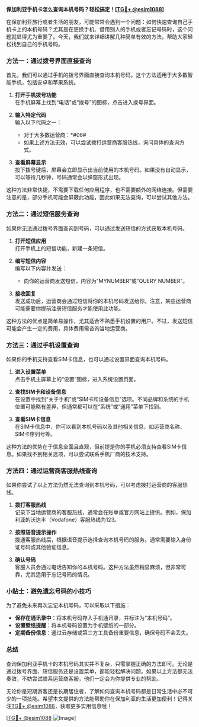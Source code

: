 **保加利亚手机卡怎么查询本机号码？轻松搞定！[[TG💪+ @esim1088](https://t.me/s/esim1088)]**

在保加利亚旅行或者生活的朋友，可能常常会遇到一个问题：如何快速查询自己手机卡上的本机号码？尤其是在更换手机、借用别人的手机或者忘记号码时，这个问题就显得尤为重要了。今天，我们就来详细讲解几种简单有效的方法，帮助大家轻松找到自己的手机号码。

### 方法一：通过拨号界面直接查询

首先，我们可以通过手机的拨号界面直接查询本机号码。这个方法适用于大多数智能手机，包括安卓和苹果系统。

1. **打开手机拨号功能**  
   在手机屏幕上找到“电话”或“拨号”的图标，点击进入拨号界面。

2. **输入特定代码**  
   输入以下代码之一：
   - 对于大多数运营商：*#06#  
   - 如果上述方法无效，可以尝试拨打运营商客服热线，询问具体的查询方式。

3. **查看屏幕显示**  
   按下拨号键后，屏幕会立即显示出当前使用的本机号码。如果没有自动显示，可以等待几秒钟，号码通常会以弹窗形式出现。

这种方法非常快捷，不需要下载任何应用程序，也不需要额外的网络连接。但需要注意的是，部分手机可能会屏蔽此功能，因此如果无法查询，可以尝试其他方法。

### 方法二：通过短信服务查询

如果你无法通过拨号界面查询到号码，可以通过发送短信的方式获取本机号码。

1. **打开短信应用**  
   打开手机上的短信功能，新建一条短信。

2. **编写短信内容**  
   编写以下内容并发送：
   - 向你的运营商发送短信，内容为“MYNUMBER”或“QUERY NUMBER”。

3. **接收回复**  
   发送成功后，运营商会通过短信将你的本机号码发送给你。注意，某些运营商可能需要你提前注册短信服务才能使用此功能。

这种方法的优点是简单易操作，尤其适合不熟悉手机设置的用户。不过，发送短信可能会产生一定的费用，具体费用需咨询当地运营商。

### 方法三：通过手机设置查询

如果你的手机支持查看SIM卡信息，也可以通过设置界面查询本机号码。

1. **进入设置菜单**  
   点击手机主屏幕上的“设置”图标，进入系统设置页面。

2. **查找SIM卡和设备信息**  
   在设置中找到“关于手机”或“SIM卡和设备信息”选项。不同品牌和系统的手机位置可能略有差异，但通常都可以在“系统”或“通用”菜单下找到。

3. **查看SIM卡信息**  
   在SIM卡信息中，你可以看到本机号码以及其他相关信息，如运营商名称、SIM卡序列号等。

这种方法的优势在于信息全面且直观，但前提是你的手机必须支持查看SIM卡信息。如果找不到相关选项，可以尝试联系手机厂商的技术支持。

### 方法四：通过运营商客服热线查询

如果你尝试了以上方法仍然无法查询到本机号码，可以考虑拨打运营商的客服热线。

1. **拨打客服热线**  
   记录下当地运营商的客服热线，通常会在账单或官方网站上提供。例如，保加利亚的沃达丰（Vodafone）客服热线为123。

2. **按照语音提示操作**  
   拨通客服热线后，根据语音提示选择查询本机号码的服务。通常需要输入身份证号码或其他验证信息。

3. **确认号码**  
   客服人员会通过电话告知你的本机号码。这种方法虽然稍显麻烦，但非常可靠，尤其适用于忘记号码的情况。

### 小贴士：避免遗忘号码的小技巧

为了避免未来再次忘记本机号码，可以采取以下措施：

- **保存在通讯录中**：将本机号码存入手机通讯录，并标注为“本机号码”。
- **设置壁纸提醒**：将本机号码设置为手机壁纸的一部分。
- **定期备份信息**：通过云存储或第三方工具备份重要信息，确保号码不会丢失。

### 总结

查询保加利亚手机卡的本机号码其实并不复杂，只需掌握正确的方法即可。无论是通过拨号界面、短信服务还是设置菜单，都能轻松解决问题。如果以上方法都无法奏效，不妨尝试联系运营商客服，他们一定会为你提供专业的帮助。

无论你是短期游客还是长期居住者，了解如何查询本机号码都是日常生活中必不可少的一项技能。希望本文提供的方法能帮助你在保加利亚的生活更加便利！记得关注[TG💪+ @esim1088](https://t.me/s/esim1088)，获取更多实用信息哦！

[[TG💪+ @esim1088](https://t.me/s/esim1088) ![Image](https://i.postimg.cc/4NQfJmqS/Snipaste-2025-05-13-00-14-12.png)]